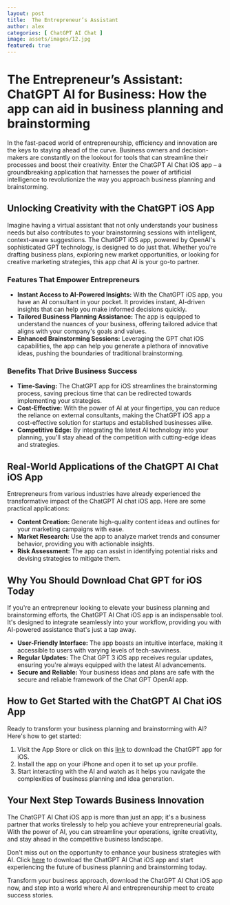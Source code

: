 ```yaml
---
layout: post
title:  The Entrepreneur’s Assistant
author: alex
categories: [ ChatGPT AI Chat ]
image: assets/images/12.jpg
featured: true
---
```


# The Entrepreneur’s Assistant: ChatGPT AI for Business: How the app can aid in business planning and brainstorming

In the fast-paced world of entrepreneurship, efficiency and innovation are the keys to staying ahead of the curve. Business owners and decision-makers are constantly on the lookout for tools that can streamline their processes and boost their creativity. Enter the ChatGPT AI Chat iOS app – a groundbreaking application that harnesses the power of artificial intelligence to revolutionize the way you approach business planning and brainstorming.

## Unlocking Creativity with the ChatGPT iOS App

Imagine having a virtual assistant that not only understands your business needs but also contributes to your brainstorming sessions with intelligent, context-aware suggestions. The ChatGPT iOS app, powered by OpenAI's sophisticated GPT technology, is designed to do just that. Whether you're drafting business plans, exploring new market opportunities, or looking for creative marketing strategies, this app chat AI is your go-to partner.

### Features That Empower Entrepreneurs

- **Instant Access to AI-Powered Insights:** With the ChatGPT iOS app, you have an AI consultant in your pocket. It provides instant, AI-driven insights that can help you make informed decisions quickly.
- **Tailored Business Planning Assistance:** The app is equipped to understand the nuances of your business, offering tailored advice that aligns with your company's goals and values.
- **Enhanced Brainstorming Sessions:** Leveraging the GPT chat iOS capabilities, the app can help you generate a plethora of innovative ideas, pushing the boundaries of traditional brainstorming.

### Benefits That Drive Business Success

- **Time-Saving:** The ChatGPT app for iOS streamlines the brainstorming process, saving precious time that can be redirected towards implementing your strategies.
- **Cost-Effective:** With the power of AI at your fingertips, you can reduce the reliance on external consultants, making the ChatGPT iOS app a cost-effective solution for startups and established businesses alike.
- **Competitive Edge:** By integrating the latest AI technology into your planning, you'll stay ahead of the competition with cutting-edge ideas and strategies.

## Real-World Applications of the ChatGPT AI Chat iOS App

Entrepreneurs from various industries have already experienced the transformative impact of the ChatGPT AI chat iOS app. Here are some practical applications:

- **Content Creation:** Generate high-quality content ideas and outlines for your marketing campaigns with ease.
- **Market Research:** Use the app to analyze market trends and consumer behavior, providing you with actionable insights.
- **Risk Assessment:** The app can assist in identifying potential risks and devising strategies to mitigate them.

## Why You Should Download Chat GPT for iOS Today

If you're an entrepreneur looking to elevate your business planning and brainstorming efforts, the ChatGPT AI Chat iOS app is an indispensable tool. It's designed to integrate seamlessly into your workflow, providing you with AI-powered assistance that's just a tap away.

- **User-Friendly Interface:** The app boasts an intuitive interface, making it accessible to users with varying levels of tech-savviness.
- **Regular Updates:** The Chat GPT 3 iOS app receives regular updates, ensuring you're always equipped with the latest AI advancements.
- **Secure and Reliable:** Your business ideas and plans are safe with the secure and reliable framework of the Chat GPT OpenAI app.

## How to Get Started with the ChatGPT AI Chat iOS App

Ready to transform your business planning and brainstorming with AI? Here's how to get started:

1. Visit the App Store or click on this [link](https://apps.apple.com/us/app/ai-ask-chat-with-ai-bots/id6472484891) to download the ChatGPT app for iOS.
2. Install the app on your iPhone and open it to set up your profile.
3. Start interacting with the AI and watch as it helps you navigate the complexities of business planning and idea generation.

## Your Next Step Towards Business Innovation

The ChatGPT AI Chat iOS app is more than just an app; it's a business partner that works tirelessly to help you achieve your entrepreneurial goals. With the power of AI, you can streamline your operations, ignite creativity, and stay ahead in the competitive business landscape.

Don't miss out on the opportunity to enhance your business strategies with AI. Click [here](https://apps.apple.com/us/app/ai-ask-chat-with-ai-bots/id6472484891) to download the ChatGPT AI Chat iOS app and start experiencing the future of business planning and brainstorming today.

Transform your business approach, download the ChatGPT AI Chat iOS app now, and step into a world where AI and entrepreneurship meet to create success stories.